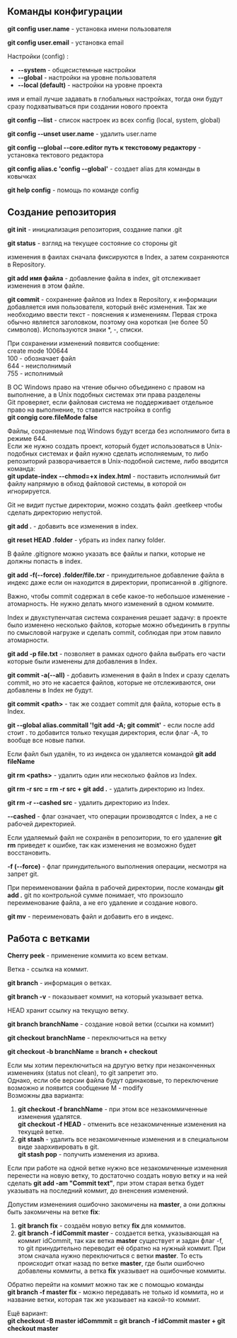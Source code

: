 ## Команды конфигурации ##

**git config user.name** - установка имени пользователя

**git config user.email** - установка email

Настройки (config) :
- **--system** - общесистемные настройки
- **--global** - настройки на уровне пользователя
- **--local (default)** - настройки на уровне проекта

имя и email лучше задавать в глобальных настройках, тогда они будут сразу подхватываться
при создании нового проекта

**git config --list** - список настроек из всех config (local, system, global)

**git config --unset user.name** - удалить user.name

**git config --global --core.editor путь к текстовому редактору** - 
установка тектового редактора 

**git config alias.c 'config --global'** - создает alias для команды в ковычках

**git help config** - помощь по команде config

## Создание репозитория ##
**git init** - инициализация репозитория, создание папки .git

**git status** - взгляд на текущее состояние со стороны git

изменения в фаилах сначала фиксируются в Index, а затем сохраняются в Repository.

**git add имя файла** - добавление файла в index, git отслеживает изменения в этом файле.

**git commit** - сохранение файлов из Index в Repository, к информации добавляется имя пользователя, который внёс изменения. Так же необходимо ввести текст - пояснения к изменениям. Первая строка обычно является заголовком, поэтому она короткая (не более 50 символов). Используются знаки *, -, списки.

При сохранении изменений появится сообщение:<br>
create mode 100644 <br>
100 - обозначает файл<br>
644 - неисполнимый<br>
755 - исполнимый

В ОС Windows право на чтение обычно объединено с правом на выполнение, а в Unix подобных системах эти права разделены<br> 
Git проверяет, если файловая система не поддерживает отдельное право на выполнение, то ставится настройка в config <br>
**git congig core.fileMode false**<br>

Файлы, сохраняемые под Windows будут всегда без исполнимого бита в режиме 644.<br>
Если же нужно создать проект, который будет использоваться в Unix-подобных системах и файл нужно сделать исполняемым, то либо репозиторий разворачивается в Unix-подобной системе, либо вводится команда:<br>
**git update-index --chmod=+x index.html** - поставить исполнимый бит файлу напрямую в обход файловой системы, в которой он игнорируется.

Git не видит пустые директории, можно создать файл .geetkeep чтобы сделать директорию непустой.

**git add .** - добавить все изменения в index.

**git reset HEAD .folder** - убрать из index папку folder.

В файле .gitignore можно указать все файлы и папки, которые не должны попасть в index.

**git add -f(--force) .folder/file.txr** - принудительное добавление файла в индекс даже если он находится в директории, прописанной в .gitignore.

Важно, чтобы commit содержал в себе какое-то небольшое изменение - атомарность. Не нужно делать много изменений в одном коммите.

Index и двухступенчатая система сохранения решает задачу: в проекте было изменено несколько файлов, которые можно объединить в группы по смысловой нагрузке и сделать commit, соблюдая при этом павило атомарности. 

**git add -p file.txt** - позволяет в рамках одного файла выбрать его части которые были изменены для добавления в Index.

**git commit -a(--all)** - добавить изменения в файл в Index и сразу сделать commit, но это не касается файлов, которые не отслеживаются, они добавлены в Index не будут.

**git commit \<path>** - так же создает commit для файла, которые есть в Index.

**git --global alias.commitall '!git add -A; git commit'** - если после add стоит . то добавится только текущая директория, если флаг -A, то вообще все новые папки.

Если файл был удалён, то из индекса он удаляется командой **git add fileName**

**git rm \<paths>** - удалить один или несколько файлов из Index.

**git rm -r src = rm -r src + git add .** - удалить директорию из Index.

**git rm -r --cashed src** - удалить директорию из Index.

**--cashed** - флаг означает, что операции производятся с Index, а не с рабочей директорией.

Если удаляемый файл не сохранён в репозитории, то его удаление **git rm** приведет к ошибке, так как изменения не возможно будет восстановить.

**-f (--force)** - флаг принудительного выполнения операции, несмотря на запрет git.

При переименовании файла в рабочей директории, после команды **git add .** git по контрольной сумме понимает, что произошло переименование файла, а не его удаление и создание нового.

**git mv** - переименовать файл и добавить его в индекс.

## Работа с ветками ##

**Cherry peek** - применение коммита ко всем веткам.

Ветка - ссылка на коммит.

**git branch** - информация о ветках.

**git branch -v** - показывает коммит, на который указывает ветка.

HEAD хранит ссылку на текущую ветку.

**git branch branchName** - создание новой ветки (ссылки на коммит)

**git checkout branchName** - переключиться на ветку

**git checkout -b branchName = branch + checkout**

Если мы хотим переключиться на другую ветку при незаконченных изменениях (status not clean), то git запретит это. <br>
Однако, если обе версии файла будут одинаковые, то переключение возможно и появится сообщение M - modify<br>
Возможны два варианта:

1. **git checkout -f branchName** - при этом все незакоммиченные изменения удалятся.<br>
**git checkout -f HEAD** - отменить все незакомиченные изменения на текущей ветке.
2. **git stash** - удалить все незакомиченные изменения и в специальном виде заархивировать в git.<br>
**git stash pop** - получить изменения из архива.

Если при работе на одной ветке нужно все незакомиченные изменения перенести на новую ветку, то достаточно создать новую ветку и на ней сделать **git add -am "Commit text"**, при этом старая ветка будет указывать на последний коммит, до вненсения изменений.

Допустим изменениия ошибочно закомичены на **master**, а они должны быть закомичены на ветке **fix**:
1. **git branch fix** - создаём новую ветку **fix** для коммитов.
2. **git branch -f idCommit master** - создается ветка, указывающая на коммит idCommit, так как ветка **master** существует и задан флаг -f, то git принудительно переводит её обратно на нужный коммит. При этом сначала нужно переключиться с ветки **master**. То есть происходит откат назад по ветке **master**, где были ошибочно добавлены коммиты, а ветка **fix** указывает на ошибочные коммиты.

Обратно перейти на коммит можно так же с помощью команды<br>
**git branch -f master fix** - можно передавать не только id коммита, но и название ветки, которая так же указывает на какой-то коммит.

Ещё вариант:<br> **git checkout -B master idCommmit = git branch -f idCommit master + git checkout master**





